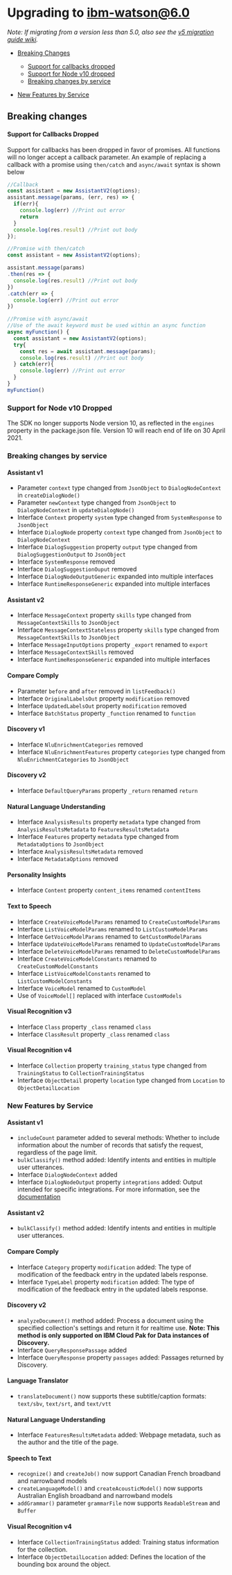 # Upgrading to ibm-watson@6.0

_Note: If migrating from a version less than 5.0, also see the [v5 migration guide wiki](https://github.com/watson-developer-cloud/node-sdk/wiki/v5-Migration-Guide)._

- [Breaking Changes](#breaking-changes)
  - [Support for callbacks dropped](#support-for-callbacks-dropped)
  - [Support for Node v10 dropped](#support-for-node-v10-dropped)
  - [Breaking changes by service](#breaking-changes-by-service)

- [New Features by Service](#new-features-by-service)

## Breaking changes
#### Support for Callbacks Dropped
Support for callbacks has been dropped in favor of promises. All functions will no longer accept a callback parameter. An example of replacing a callback with a promise using `then/catch` and `async/await` syntax is shown below
```js
//Callback
const assistant = new AssistantV2(options);
assistant.message(params, (err, res) => {
  if(err){
    console.log(err) //Print out error
    return
  }
  console.log(res.result) //Print out body
});
```

```js
//Promise with then/catch
const assistant = new AssistantV2(options);

assistant.message(params)
.then(res => {
  console.log(res.result) //Print out body
})
.catch(err => {
  console.log(err) //Print out error
})
```

```js
//Promise with async/await
//Use of the await keyword must be used within an async function
async myFunction() {
  const assistant = new AssistantV2(options);
  try{
    const res = await assistant.message(params);
    console.log(res.result) //Print out body
  } catch(err){
    console.log(err) //Print out error
  }
}
myFunction()
```

### Support for Node v10 Dropped
The SDK no longer supports Node version 10, as reflected in the `engines` property in the package.json file. Version 10 will reach end of life on 30 April 2021.

### Breaking changes by service
#### Assistant v1
- Parameter `context` type changed from `JsonObject` to `DialogNodeContext` in `createDialogNode()`
- Parameter `newContext` type changed from `JsonObject` to `DialogNodeContext` in `updateDialogNode()`
- Interface `Context` property `system` type changed from `SystemResponse` to `JsonObject`
- Interface `DialogNode` property `context` type changed from `JsonObject` to `DialogNodeContext`
- Interface `DialogSuggestion` property `output` type changed from `DialogSuggestionOutput` to `JsonObject`
- Interface `SystemResponse` removed
- Interface `DialogSuggestionOuput` removed
- Interface `DialogNodeOutputGeneric` expanded into multiple interfaces
- Interface `RuntimeResponseGeneric` expanded into multiple interfaces

#### Assistant v2
- Interface `MessageContext` property `skills` type changed from `MessageContextSkills` to `JsonObject`
- Interface `MessageContextStateless` property `skills` type changed from `MessageContextSkills` to `JsonObject`
- Interface `MessageInputOptions` property `_export` renamed to `export`
- Interface `MessageContextSkills` removed
- Interface `RuntimeResponseGeneric` expanded into multiple interfaces

#### Compare Comply
- Parameter `before` and `after` removed in `listFeedback()`
- Interface `OriginalLabelsOut` property `modification` removed
- Interface `UpdatedLabelsOut` property `modification` removed
- Interface `BatchStatus` property `_function` renamed to `function`

#### Discovery v1
- Interface `NluEnrichmentCategories` removed
- Interface `NluEnrichmentFeatures` property `categories` type changed from `NluEnrichmentCategories` to `JsonObject`

#### Discovery v2
- Interface `DefaultQueryParams` property `_return` renamed `return`

#### Natural Language Understanding
- Interface `AnalysisResults` property `metadata` type changed from `AnalysisResultsMetadata` to `FeaturesResultsMetadata`
- Interface `Features` property `metadata` type changed from `MetadataOptions` to `JsonObject`
- Interface `AnalysisResultsMetadata` removed
- Interface `MetadataOptions` removed

#### Personality Insights
- Interface `Content` property `content_items` renamed `contentItems`

#### Text to Speech
- Interface `CreateVoiceModelParams` renamed to `CreateCustomModelParams`
- Interface `ListVoiceModelParams` renamed to `ListCustomModelParams`
- Interface `GetVoiceModelParams` renamed to `GetCustomModelParams`
- Interface `UpdateVoiceModelParams` renamed to `UpdateCustomModelParams`
- Interface `DeleteVoiceModelParams` renamed to `DeleteCustomModelParams`
- Interface `CreateVoiceModelConstants` renamed to `CreateCustomModelConstants`
- Interface `ListVoiceModelConstants` renamed to `ListCustomModelConstants`
- Interface `VoiceModel` renamed to `CustomModel`
- Use of `VoiceModel[]` replaced with interface `CustomModels`

#### Visual Recognition v3
- Interface `Class` property `_class` renamed `class`
- Interface `ClassResult` property `_class` renamed `class`

#### Visual Recognition v4
- Interface `Collection` property `training_status` type changed from `TrainingStatus` to `CollectionTrainingStatus`
- Interface `ObjectDetail` property `location` type changed from `Location` to `ObjectDetailLocation`


### New Features by Service

#### Assistant v1
- `includeCount` parameter added to several methods: Whether to include information about the number of records that satisfy the request, regardless of the page limit.
- `bulkClassify()` method added: Identify intents and entities in multiple user utterances.
- Interface `DialogNodeContext` added
- Interface `DialogNodeOutput` property `integrations` added: Output intended for specific integrations. For more information, see the [documentation](https://cloud.ibm.com/docs/assistant?topic=assistant-dialog-responses-json)

#### Assistant v2
- `bulkClassify()` method added: Identify intents and entities in multiple user utterances.

#### Compare Comply
- Interface `Category` property `modification` added: The type of modification of the feedback entry in the updated labels response.
- Interface `TypeLabel` property `modification` added: The type of modification of the feedback entry in the updated labels response.

#### Discovery v2
- `analyzeDocument()` method added: Process a document using the specified collection's settings and return it for realtime use. **Note: This method is only supported on IBM Cloud Pak for Data instances of Discovery.**
- Interface `QueryResponsePassage` added
- Interface `QueryResponse` property `passages` added: Passages returned by Discovery.

#### Language Translator
- `translateDocument()` now supports these subtitle/caption formats: `text/sbv`, `text/srt`, and `text/vtt`

#### Natural Language Understanding
- Interface `FeaturesResultsMetadata` added: Webpage metadata, such as the author and the title of the page.

#### Speech to Text
- `recognize()` and `createJob()` now support Canadian French broadband and narrowband models
- `createLanguageModel()` and `createAcousticModel()` now supports Australian English broadband and narrowband models
- `addGrammar()` parameter `grammarFile` now supports `ReadableStream` and `Buffer`

#### Visual Recognition v4
- Interface `CollectionTrainingStatus` added: Training status information for the collection.
- Interface `ObjectDetailLocation` added: Defines the location of the bounding box around the object.
